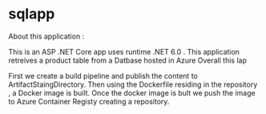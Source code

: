 # sqlapp
About this application :

This is an ASP .NET Core app uses runtime .NET 6.0 . This application retreives a product table from a Datbase hosted in Azure
Overall this lap

First we create a build pipeline and publish the content to ArtifactStaingDirectory.
Then using the Dockerfile residing in the repository , a Docker image is built. 
Once the docker image is bult we push the image to Azure Container Registy creating a repository. 
